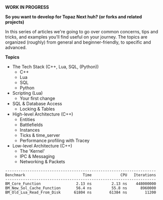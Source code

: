 **WORK IN PROGRESS**

**So you want to develop for Topaz Next huh? (or forks and related projects)**

In this series of articles we're going to go over common concerns, tips and tricks, and examples you'll find useful on your journey. The topics are organized (roughly) from general and beginner-friendly, to specific and advanced.

**Topics**
- The Tech Stack (C++, Lua, SQL, (Python))
  - C++
  - Lua
  - SQL
  - Python
- Scripting (Lua)
  - Your first change
- SQL & Database Access
  - Locking & Tables
- High-level Architecture (C++)
  - Entities
  - Battlefields
  - Instances
  - Ticks & time_server
  - Performance profiling with Tracey
- Low-level Architecture (C++)
  - The 'Kernel'
  - IPC & Messaging
  - Networking & Packets

```
--------------------------------------------------------------------
Benchmark                          Time             CPU   Iterations
--------------------------------------------------------------------
BM_Core_Function                2.13 ns         2.13 ns    448000000
BM_New_Sol_Cache_Function       56.4 ns         55.8 ns      8960000
BM_Old_Lua_Read_From_Disk      61804 ns        61384 ns        11200
```
